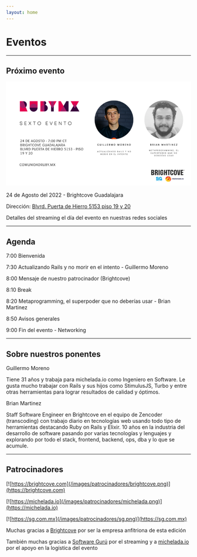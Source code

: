 ```yaml
---
layout: home
---
```


# Eventos

---

## Próximo evento

![](/images/eventos/agosto/flyer_final.png)

24 de Agosto del 2022 - Brightcove Guadalajara

Dirección: [Blvrd. Puerta de Hierro 5153 piso 19 y 20](https://goo.gl/maps/UHkoqyKSyJG5Qrvb6)

Detalles del streaming el día del evento en nuestras redes sociales

---

## Agenda


7:00 Bienvenida

7:30 Actualizando Rails y no morir en el intento - Guillermo Moreno

8:00 Mensaje de nuestro patrocinador (Brightcove)

8:10 Break

8:20 Metaprogramming, el superpoder que no deberías usar - Brian Martinez

8:50 Avisos generales

9:00 Fin del evento - Networking

---

## Sobre nuestros ponentes

Guillermo Moreno

Tiene 31 años y trabaja para michelada.io como Ingeniero en Software. Le gusta mucho trabajar con Rails y sus hijos como StimulusJS, Turbo y entre otras herramientas para lograr resultados de calidad y óptimos.

Brian Martinez

Staff Software Engineer en Brightcove en el equipo de Zencoder (transcoding) con trabajo diario en tecnologías web usando todo tipo de herramientas destacando Ruby on Rails y Elixir. 10 años en la industria del desarrollo de software pasando por varias tecnologías y lenguajes y explorando por todo el stack, frontend, backend, ops, dba y lo que se acumule.

---

## Patrocinadores

[![https://brightcove.com](/images/patrocinadores/brightcove.png)](https://brightcove.com)

[![https://michelada.io](/images/patrocinadores/michelada.png)](https://michelada.io)

[![https://sg.com.mx](/images/patrocinadores/sg.png)](https://sg.com.mx)

Muchas gracias a [Brightcove](https://brightcove.com) por ser la empresa anfitriona de esta edición

También muchas gracias a [Software Gurú](https://sg.com.mx/) por el streaming y a [michelada.io](https://michelada.io) por
el apoyo en la logística del evento
